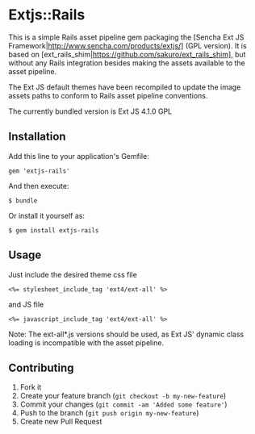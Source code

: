 # Extjs::Rails

This is a simple Rails asset pipeline gem packaging the [Sencha Ext JS
Framework|http://www.sencha.com/products/extjs/] (GPL version). It is
based on [ext\_rails\_shim|https://github.com/sakuro/ext_rails_shim], 
but without any Rails integration besides making the assets available to
the asset pipeline.

The Ext JS default themes have been recompiled to update the image
assets paths to conform to Rails asset pipeline conventions.

The currently bundled version is Ext JS 4.1.0 GPL

## Installation

Add this line to your application's Gemfile:

    gem 'extjs-rails'

And then execute:

    $ bundle

Or install it yourself as:

    $ gem install extjs-rails

## Usage

Just include the desired theme css file

    <%= stylesheet_include_tag 'ext4/ext-all' %>

and JS file

    <%= javascript_include_tag 'ext4/ext-all' %> 

Note: The ext-all\*.js versions should be used, as Ext JS' dynamic class
loading is incompatible with the asset pipeline.

## Contributing

1. Fork it
2. Create your feature branch (`git checkout -b my-new-feature`)
3. Commit your changes (`git commit -am 'Added some feature'`)
4. Push to the branch (`git push origin my-new-feature`)
5. Create new Pull Request
